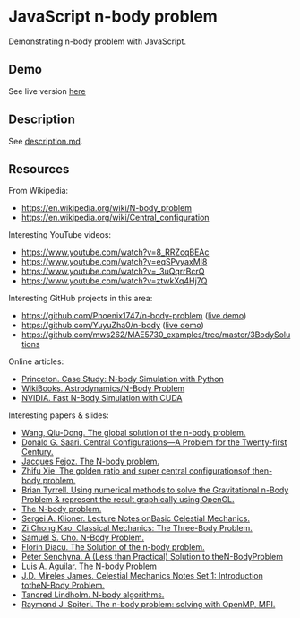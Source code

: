 # JavaScript n-body problem

Demonstrating n-body problem with JavaScript.

## Demo

See live version [here](https://valera-rozuvan.github.io/javascript-n-body-problem/src/index.html)

## Description

See [description.md](description.md).

## Resources

From Wikipedia:

- https://en.wikipedia.org/wiki/N-body_problem
- https://en.wikipedia.org/wiki/Central_configuration

Interesting YouTube videos:

- https://www.youtube.com/watch?v=8_RRZcqBEAc
- https://www.youtube.com/watch?v=eqSPvyaxMI8
- https://www.youtube.com/watch?v=_3uQqrrBcrQ
- https://www.youtube.com/watch?v=ztwkXq4Hj7Q

Interesting GitHub projects in this area:

- https://github.com/Phoenix1747/n-body-problem ([live demo](https://phoenix1747.github.io/n-body-problem/))
- https://github.com/YuyuZha0/n-body ([live demo](https://elasticdogs.com/three-body/index.html))
- https://github.com/mws262/MAE5730_examples/tree/master/3BodySolutions

Online articles:

- [Princeton. Case Study: N-body Simulation with Python](https://introcs.cs.princeton.edu/python/34nbody/)
- [WikiBooks. Astrodynamics/N-Body Problem](https://en.wikibooks.org/wiki/Astrodynamics/N-Body_Problem)
- [NVIDIA. Fast N-Body Simulation with CUDA](https://developer.nvidia.com/gpugems/gpugems3/part-v-physics-simulation/chapter-31-fast-n-body-simulation-cuda)

Interesting papers & slides:

- [Wang, Qiu-Dong. The global solution of the n-body problem.](http://articles.adsabs.harvard.edu/pdf/1991CeMDA..50...73W)
- [Donald G. Saari. Central Configurations—A Problem for the Twenty-first Century.](https://www.math.uci.edu/~dsaari/BAMA-pap.pdf)
- [Jacques Fejoz. The N-body problem.](https://www.ceremade.dauphine.fr/~fejoz/Articles/Fejoz_2014_nbp.pdf)
- [Zhifu Xie. The golden ratio and super central configurationsof then-body problem.](https://core.ac.uk/download/pdf/81948069.pdf)
- [Brian Tyrrell. Using numerical methods to solve the Gravitational n-Body Problem & represent the result graphically using OpenGL.](https://www.maths.tcd.ie/~btyrrel/nbody.pdf)
- [The N-body problem.](https://www.spacerl.com/wp-content/uploads/2019/01/N-Body-Problems.pdf)
- [Sergei A. Klioner. Lecture Notes onBasic Celestial Mechanics.](https://arxiv.org/pdf/1609.00915.pdf)
- [Zi Chong Kao. Classical Mechanics: The Three-Body Problem.](https://www.math.uchicago.edu/~may/VIGRE/VIGRE2011/REUPapers/KaoZ.pdf)
- [Samuel S. Cho. N-Body Problem.](http://users.wfu.edu/choss/CUDA/docs/Lecture%2012.pdf)
- [Florin Diacu. The Solution of the n-body problem.](https://www.math.uvic.ca/faculty/diacu/diacuNbody.pdf)
- [Peter Senchyna. A (Less than Practical) Solution to theN-BodyProblem](https://sites.math.washington.edu/~morrow/336_13/papers/peter.pdf)
- [Luis A. Aguilar. The N-body Problem](http://www.astrosen.unam.mx/~aguilar/MySite/Outreach_files/Nbody1_eng.pdf)
- [J.D. Mireles James. Celestial Mechanics Notes Set 1: Introduction totheN-Body Problem.](http://cosweb1.fau.edu/~jmirelesjames/introductionNotes.pdf)
- [Tancred Lindholm. N-body algorithms.](http://www.cs.hut.fi/~ctl/NBody.pdf)
- [Raymond J. Spiteri. The n-body problem: solving with OpenMP, MPI.](https://www.cs.usask.ca/~spiteri/CMPT851/notes/nBody.pdf)
